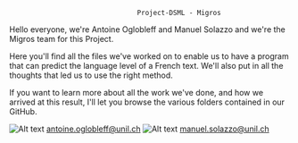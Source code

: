                                     Project-DSML - Migros
Hello everyone, we're Antoine Oglobleff and Manuel Solazzo and we're the Migros team for this Project.

Here you'll find all the files we've worked on to enable us to have a program that can predict the language level of a French text. We'll also put in all the thoughts that led us to use the right method.

If you want to learn more about all the work we've done, and how we arrived at this result, I'll let you browse the various folders contained in our GitHub.


![Alt text](logomail.png) antoine.oglobleff@unil.ch
![Alt text](logomail.png) manuel.solazzo@unil.ch
